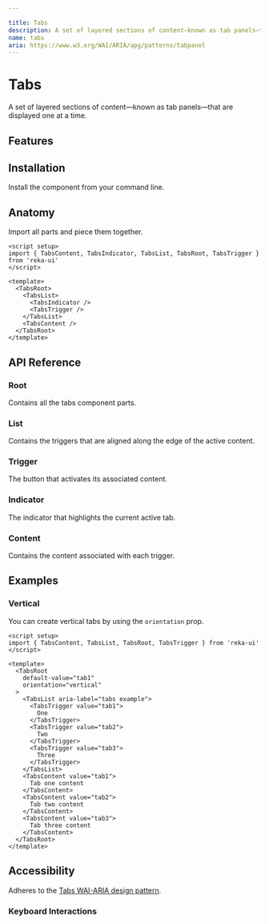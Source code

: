 ```yaml
---

title: Tabs
description: A set of layered sections of content—known as tab panels—that are displayed one at a time.
name: tabs
aria: https://www.w3.org/WAI/ARIA/apg/patterns/tabpanel
---
```


# Tabs

<Description>
A set of layered sections of content—known as tab panels—that are displayed one at a time.
</Description>

<ComponentPreview name="Tabs" />

## Features

<Highlights
  :features="[
    'Can be controlled or uncontrolled.',
    'Supports horizontal/vertical orientation.',
    'Supports automatic/manual activation.',
    'Full keyboard navigation.',
  ]"
/>

## Installation

Install the component from your command line.

<InstallationTabs value="reka-ui" />

## Anatomy

Import all parts and piece them together.

```vue
<script setup>
import { TabsContent, TabsIndicator, TabsList, TabsRoot, TabsTrigger } from 'reka-ui'
</script>

<template>
  <TabsRoot>
    <TabsList>
      <TabsIndicator />
      <TabsTrigger />
    </TabsList>
    <TabsContent />
  </TabsRoot>
</template>
```

## API Reference

### Root

Contains all the tabs component parts.

<!-- @include: @/meta/TabsRoot.md -->

<DataAttributesTable
  :data="[
    {
      attribute: '[data-orientation]',
      values: ['vertical', 'horizontal'],
    },
  ]"
/>

### List

Contains the triggers that are aligned along the edge of the active content.

<!-- @include: @/meta/TabsList.md -->

<DataAttributesTable
  :data="[
    {
      attribute: '[data-orientation]',
      values: ['vertical', 'horizontal'],
    },
  ]"
/>

### Trigger

The button that activates its associated content.

<!-- @include: @/meta/TabsTrigger.md -->

<DataAttributesTable
  :data="[
    {
      attribute: '[data-state]',
      values: ['active', 'inactive'],
    },
    {
      attribute: '[data-disabled]',
      values: 'Present when disabled',
    },
    {
      attribute: '[data-orientation]',
      values: ['vertical', 'horizontal'],
    },
  ]"
/>

### Indicator

The indicator that highlights the current active tab.

<!-- @include: @/meta/TabsIndicator.md -->

<CssVariablesTable
  :data="[
    {
      cssVariable: '--reka-tabs-indicator-size',
      description: 'The size of the indicator.',
    },
    {
      cssVariable: '--reka-tabs-indicator-position',
      description: 'The position of the indicator',
    },
  ]"
/>

### Content

Contains the content associated with each trigger.

<PresenceCallout />

<!-- @include: @/meta/TabsContent.md -->

<DataAttributesTable
  :data="[
    {
      attribute: '[data-state]',
      values: ['active', 'inactive'],
    },
    {
      attribute: '[data-orientation]',
      values: ['vertical', 'horizontal'],
    },
  ]"
/>

## Examples

### Vertical

You can create vertical tabs by using the `orientation` prop.

```vue line=6
<script setup>
import { TabsContent, TabsList, TabsRoot, TabsTrigger } from 'reka-ui'
</script>

<template>
  <TabsRoot
    default-value="tab1"
    orientation="vertical"
  >
    <TabsList aria-label="tabs example">
      <TabsTrigger value="tab1">
        One
      </TabsTrigger>
      <TabsTrigger value="tab2">
        Two
      </TabsTrigger>
      <TabsTrigger value="tab3">
        Three
      </TabsTrigger>
    </TabsList>
    <TabsContent value="tab1">
      Tab one content
    </TabsContent>
    <TabsContent value="tab2">
      Tab two content
    </TabsContent>
    <TabsContent value="tab3">
      Tab three content
    </TabsContent>
  </TabsRoot>
</template>
```

## Accessibility

Adheres to the [Tabs WAI-ARIA design pattern](https://www.w3.org/WAI/ARIA/apg/patterns/tabpanel).

### Keyboard Interactions

<KeyboardTable
  :data="[
    {
      keys: ['Tab'],
      description: '<span> When focus moves onto the tabs, focuses the active trigger. When a trigger is focused, moves focus to the active content.</span>',
    },
    {
      keys: ['ArrowDown'],
      description: '<span> Moves focus to the next trigger depending on <Code>orientation</Code> and activates its associated content.</span>',
    },
    {
      keys: ['ArrowRight'],
      description: '<span> Moves focus to the next trigger depending on <Code>orientation</Code> and activates its associated content.</span>',
    },
    {
      keys: ['ArrowUp'],
      description: '<span> Moves focus to the previous trigger depending on <Code>orientation</Code> and activates its associated content.</span>',
    },
    {
      keys: ['ArrowLeft'],
      description: '<span> Moves focus to the previous trigger depending on <Code>orientation</Code> and activates its associated content.</span>',
    },
    {
      keys: ['Home'],
      description: '<span> Moves focus to the first trigger and activates its associated content.</span>',
    },
    {
      keys: ['End'],
      description: '<span> Moves focus to the last trigger and activates its associated content.</span>',
    },
  ]"
/>
